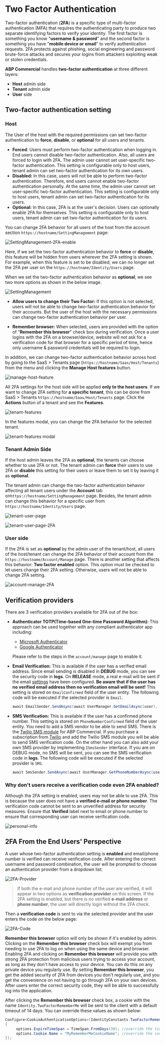# Two Factor Authentication

Two-factor authentication (**2FA**) is a specific type of multi-factor authentication (MFA) that requires the authenticating party to produce two separate identifying factors to verify your identity. The first factor is something you know "**username & password**" and the second factor is something you have "**mobile device or email**" to verify authentication requests. 2FA protects against phishing, social  engineering and password brute-force attacks and secures your logins  from attackers exploiting weak or stolen credentials.

**ABP Commercial** handles **two-factor authentication** at three different layers:

- **Host** admin side
- **Tenant** admin side
- **User** side

## Two-factor authentication setting

### Host

The User of the host with the required permissions can set two-factor authentication to **force**, **disable**, or **optional** for all users and tenants.

- **Forced**: Users must perform two-factor authentication when logging in. End users cannot disable two-factor authentication. Also, all users are forced to login with 2FA. The admin user cannot set user-specific two-factor authentication. This setting is configurable only to host users, tenant admin can set two-factor authentication for its own users.
- **Disabled:** In this case, users will not be able to perform two-factor authentication. Therefore, end users cannot enable two-factor authentication personally. At the same time, the admin user cannot set user-specific two-factor authentication. This setting is configurable only to host users, tenant admin can set two-factor authentication for its users.
- **Optional:** In this case, 2FA is at the user's decision. Users can optionally enable 2FA for themselves. This setting is  configurable only to host users, tenant admin can set two-factor authentication for its users.

You can change 2FA behavior for all users of the host from the account section `https://hostname/SettingManagement` page:

![SettingManagement-2FA-enable](../../images/2fa-host-settings-forced.png)

Here, if we set the two-factor authentication behavior to **force** or **disable**, this feature will be hidden from users wherever the 2FA setting is shown. For example, when this feature is set to be disabled, we can no longer set the 2FA per user on the `https://hostname/Identity/Users` page.

When we set the two-factor authentication behavior as **optional**, we see two more options as shown in the below image.

![SettingManagement](../../images/2fa-host-settings-optional.png)

- **Allow users to change their Two Factor:** If this option is not selected, users will not be able to change two-factor authentication behavior for their accounts. But the user of the host with the necessary permissions can change two-factor authentication behavior per user. 

- **Remember browser:**  When selected, users are provided with the option of "**Remember this browser**" check box during verification. Once a user logins with the 2FA on a browser/device, website will not ask for a verification code for that browser for a specific period of time, hence only username & password credentials will be required to login.

In addition, we can change two-factor authentication behavior across host by going to the SaaS > Tenants page (`https://hostname/Saas/Host/Tenants`) from the menu and clicking the **Manage Host features** button.

![manage-host-feature](../../images/2fa-manage-host-feature.png)

All 2FA settings for the host side will be applied **only to the host users**. If we want to change 2FA setting for **a specific tenant**,  this can be done from SaaS > Tenants `https://hostname/Saas/Host/Tenants` page. Click the **Actions** button of a tenant and see the **Features**.

![tenant-features](../../images/2fa-tenant-features.png)

In the features modal, you can change the 2FA behavior for the selected tenant.

![tenant-features modal](../../images/2fa-tenant-features-modal.png)

### Tenant Admin Side

If the host admin leaves the 2FA as **optional**, the tenants can choose whether to use 2FA or not. 
The tenant admin can **force** their users to use 2FA or **disable** this setting for their users or leave them to set it by leaving it as **optional**.

The tenant admin can change the two-factor authentication behavior affecting all tenant users under the **Account** tab on`https://hostname/SettingManagement` page. Besides, the tenant admin can change this behavior for a specific user from `https://hostname/Identity/Users` page.

![tenant-user-page](../../images/2fa-tenant-users-page.png)

![tenant-user-page-2FA](../../images/2fa-option-on-user.png)

### User side

If the 2FA is set as **optional** by the admin user of the tenant/host, all users of the host/tenant can change the 2FA behavior of their account from the `https://hostname/Account/Manage` page. There is another setting that affects this behavior:  **Two factor enabled** option. This option must be checked to let users change their 2FA setting. Otherwise, users will not be able to change 2FA setting.

![account-manage-2FA](../../images/2fa-account-manage.png)

## Verification providers

There are 3 verification providers available for 2FA out of the box:

- **Authenticator TOTP(Time-based One-time Password Algorithm):** This approach can be used together with any compliant authenticator app including:
  * [Microsoft Authenticator](https://www.microsoft.com/en-us/security/mobile-authenticator-app)
  * [Google Authenticator](https://play.google.com/store/apps/details?id=com.google.android.apps.authenticator2)

  Please refer to the steps in the `account/manage` page to enable it.

- **Email Verification:** This is available if the user has a verified email address. Since email sending is disabled in **DEBUG** mode, you can see the security code in **logs**. On **RELEASE** mode, a real e-mail will be sent if the email [settings](https://docs.abp.io/en/abp/latest/Emailing#email-settings) have been configured.  **Be aware that if the user has no verified email address then no verification email will be sent!** This setting is stored on `EmailConfirmed` field of the user entity. The following code will be executed if the selected provider is `Email`.

  ```csharp
  await EmailSender.SendAsync(await UserManager.GetEmailAsync(user), L["EmailSecurityCodeSubject"], message);
  ```

- **SMS Verification:** This is available if the user has a confirmed phone number. This setting is stored on `PhoneNumberConfirmed` field of the user entity. You need to add a SMS vendor to be able to send SMS. There is the [Twilio SMS module](https://docs.abp.io/en/commercial/latest/modules/twilio-sms)  for ABP Commercial. If you purchase a subscription from [Twilio](https://www.twilio.com/) and add the Twilio SMS module you will be able to send SMS verification code. On the other hand you can also add your own SMS provider by implementing `ISmsSender` interface. If you are on DEBUG mode, no SMS will be sent, you can see the SMS verification code in **logs**. The following code will be executed if the selected provider is `SMS`.

  ```csharp
  await SmsSender.SendAsync(await UserManager.GetPhoneNumberAsync(user), message);
  ```

### Why don't users receive a verification code even 2FA enabled?

Although the 2FA setting is enabled, users may not be able to use 2FA. This is because the user does not have a **verified e-mail or phone number**. The verification code cannot be sent to an unverified address for security measures. Ensure that **Verified** label next to email or phone number to ensure that corresponding user can receive verification code.

![personal-info](../../images/2fa-personal-info.png)

## 2FA From the End Users' Perspective

A user whose two-factor authentication setting is **enabled** and email/phone number is verified can receive verification code. After entering the correct username and password combination, the user will be prompted to choose an authentication provider from a dropdown list:

![2FA-Provider](../../images/2fa-provider.png)

> If both the e-mail and phone number of the user are verified, it will appear in two options as **verification provider** on this screen. If the 2FA setting is enabled, but there is no verified **e-mail address** or **phone number**, the user will directly login without the 2FA check.

Then a **verification code** is sent to via the selected provider and the user enters the code on the below page:

![2FA-Code](../../images/2fa-code.png)

**Remember this browser** option will only be shown if it's enabled by admin. Clicking on the **Remember this browser** check box will exempt you from needing to use 2FA to log on when using the same device and browser. Enabling 2FA and clicking on **Remember this browser** will provide you with strong 2FA protection from malicious users trying to access your account, as long as they don't have access to your device. You can do this on any private device you regularly use. By setting **Remember this browser**, you get the added security of 2FA from devices you don't regularly use, and you get the convenience on not having to go through 2FA on your own devices. After users enter the correct security code, they will be able to successfully log into the application. 

After clicking the **Remember this browser** check box, a cookie with the name `Identity.TwoFactorRememberMe` will be sent to the client with a default timeout of 14 days. You can override these values as shown below:

```csharp
Configure<CookieAuthenticationOptions>(IdentityConstants.TwoFactorRememberMeScheme, options =>
{
     options.ExpireTimeSpan = TimeSpan.FromDays(30); //override the timeout
     options.Cookie.Name = "MyRememberMeCookieName"; //override the cookie name
});
```
